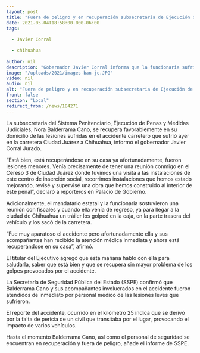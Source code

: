 ```yaml
---
layout: post
title: "Fuera de peligro y en recuperación subsecretaria de Ejecución de Penas, Nora Balderrama Cano"
date: 2021-05-04T18:58:00.000-06:00
tags:
  
  - Javier Corral
  
  - chihuahua
  
author: nil
description: "Gobernador Javier Corral informa que la funcionaria sufrió accidente en carretera Juárez-Chihuahua sin consecuencias mayores"
image: "/uploads/2021/images-ban-jc.JPG"
video: nil
audio: nil
alt: "Fuera de peligro y en recuperación subsecretaria de Ejecución de Penas, Nora Balderrama Cano"
front: false
section: "Local"
redirect_from: /news/184271
---
```


La subsecretaria del Sistema Penitenciario, Ejecución de Penas y Medidas Judiciales, Nora Balderrama Cano, se recupera favorablemente en su domicilio de las lesiones sufridas en el accidente carretero que sufrió ayer en la carretera Ciudad Juárez a Chihuahua, informó el gobernador Javier Corral Jurado.

“Está bien, está recuperándose en su casa ya afortunadamente, fueron lesiones menores. Venía precisamente de tener una reunión conmigo en el Cereso 3 de Ciudad Juárez donde tuvimos una visita a las instalaciones de este centro de inserción social, recorrimos instalaciones que hemos estado mejorando, revisé y supervisé una obra que hemos construido al interior de este penal”, declaró a reporteros en Palacio de Gobierno.

Adicionalmente, el mandatario estatal y la funcionaria sostuvieron una reunión con fiscales y cuando ella venía de regreso, ya para llegar a la ciudad de Chihuahua un tráiler los golpeó en la caja, en la parte trasera del vehículo y los sacó de la carretera.

“Fue muy aparatoso el accidente pero afortunadamente ella y sus acompañantes han recibido la atención médica inmediata y ahora está recuperándose en su casa”, afirmó.

El titular del Ejecutivo agregó que esta mañana habló con ella para saludarla, saber que está bien y que se recupera sin mayor problema de los golpes provocados por el accidente.

La Secretaría de Seguridad Pública del Estado (SSPE) confirmó que Balderrama Cano y sus acompañantes involucrados en el accidente fueron atendidos de inmediato por personal médico de las lesiones leves que sufrieron.

El reporte del accidente, ocurrido en el kilómetro 25 indica que se derivó por la falta de pericia de un civil que transitaba por el lugar, provocando el impacto de varios vehículos.

Hasta el momento Balderrama Cano, así como el personal de seguridad se encuentran en recuperación y fuera de peligro, añade el informe de SSPE.